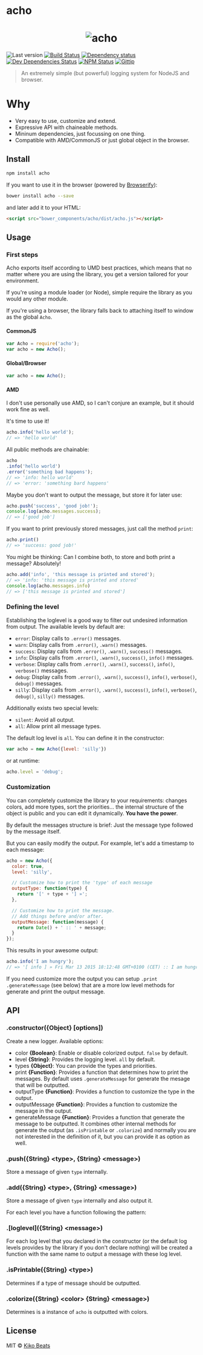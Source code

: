# acho

<h1 align="center">
<img src="http://i.imgur.com/XtTjX8G.png" alt="acho">
</h1>

![Last version](https://img.shields.io/github/tag/Kikobeats/acho.svg?style=flat-square)
[![Build Status](http://img.shields.io/travis/Kikobeats/acho/master.svg?style=flat)](https://travis-ci.org/Kikobeats/acho)
[![Dependency status](http://img.shields.io/david/Kikobeats/acho.svg?style=flat)](https://david-dm.org/Kikobeats/acho)
[![Dev Dependencies Status](http://img.shields.io/david/dev/Kikobeats/acho.svg?style=flat)](https://david-dm.org/Kikobeats/acho#info=devDependencies)
[![NPM Status](http://img.shields.io/npm/dm/acho.svg?style=flat)](https://www.npmjs.org/package/acho)
[![Gittip](http://img.shields.io/gittip/Kikobeats.svg?style=flat)](https://www.gittip.com/Kikobeats/)

> An extremely simple (but powerful) logging system for NodeJS and browser.

# Why

* Very easy to use, customize and extend.
* Expressive API with chaineable methods.
* Mininum dependencies, just focussing on one thing.
* Compatible with AMD/CommonJS or just global object in the browser.

## Install

```bash
npm install acho
```

If you want to use it in the browser (powered by [Browserify](http://browserify.org/)):

```bash
bower install acho --save
```

and later add it to your HTML:

```html
<script src="bower_components/acho/dist/acho.js"></script>
```

## Usage

### First steps

Acho exports itself according to UMD best practices, which means that no matter where you are using the library, you get a version tailored for your environment.

If you're using a module loader (or Node), simple require the library as you would any other module.

If you're using a browser, the library falls back to attaching itself to window as the global `Acho`.

#### CommonJS

```js
var Acho = require('acho');
var acho = new Acho();
```

#### Global/Browser

```js
var acho = new Acho();
```

#### AMD

I don't use personally use AMD, so I can't conjure an example, but it should work fine as well.

It's time to use it!

```js
acho.info('hello world');
// => 'hello world'
```

All public methods are chainable:

```js
acho
.info('hello world')
.error('something bad happens');
// => 'info: hello world'
// => 'error: 'something bard happens'
```

Maybe you don't want to output the message, but store it for later use:

```js
acho.push('success', 'good job!');
console.log(acho.messages.success);
// => ['good job']
```

If you want to print previously stored messages, just call the method `print`:

```js
acho.print()
// => 'success: good job!'
```

You might be thinking: Can I combine both, to store and both print a message? Absolutely!

```js
acho.add('info', 'this message is printed and stored');
// => 'info: 'this message is printed and stored'
console.log(acho.messages.info)
// => ['this message is printed and stored']
```

### Defining the level

Establishing the loglevel is a good way to filter out undesired information from output. The available levels by default are:

- `error`:   Display calls to `.error()` messages.
- `warn`: Display calls from `.error()`, `.warn()` messages.
- `success`: Display calls from `.error()`, `.warn()`, `success()` messages.
- `info`:    Display calls from `.error()`, `.warn()`, `success()`, `info()` messages.
- `verbose`: Display calls from `.error()`, `.warn()`, `success()`, `info()`, `verbose()` messages.
- `debug`:   Display calls from `.error()`, `.warn()`, `success()`, `info()`, `verbose()`, `debug()` messages.
- `silly`:   Display calls from `.error()`, `.warn()`, `success()`, `info()`, `verbose()`, `debug()`, `silly()` messages.

Additionally exists two special levels:

- `silent`:  Avoid all output.
- `all`: Allow print all message types.

The default log level is `all`. You can define it in the constructor:

```js
var acho = new Acho({level: 'silly'})
```

or at runtime:

```js
acho.level = 'debug';
```

### Customization

You can completely customize the library to your requirements: changes colors, add more types, sort the priorities... the internal structure of the object is public and you can edit it dynamically. **You have the power**.

By default the messages structure is brief: Just the message type followed by the message itself.

But you can easily modify the output. For example, let's add a timestamp to each message:

```js
acho = new Acho({
  color: true,
  level: 'silly',

  // Customize how to print the 'type' of each message
  outputType: function(type) {
    return '[' + type + '] »';
  },

  // Customize how to print the message.
  // Add things before and/or after.
  outputMessage: function(message) {
    return Date() + ' :: ' + message;
  }
});
```

This results in your awesome output:

```js
acho.info('I am hungry');
// => '[ info ] » Fri Mar 13 2015 18:12:48 GMT+0100 (CET) :: I am hungry'
```

If you need customize more the output you can setup `.print` `.generateMessage` (see below) that are a more low level methods for generate and print the output message.

## API

### .constructor({Object} [options])

Create a new logger. Available options:

- color **{Boolean}**: Enable or disable colorized output. `false` by default.
- level **{String}**: Provides the logging level. `all` by default.
- types **{Object}**: You can provide the types and priorities.
- print **{Function}**: Provides a function that determines how to print the messages. By default uses `.generateMessage` for generate the mesage that will be outputted.
- outputType **{Function}**: Provides a function to customize the type in the output.
- outputMessage **{Function}**: Provides a function to customize the message in the output.
- generateMessage **{Function}**: Provides a function that generate the message to be outputted. It combines other internal methods for generate the output (as `.isPrintable` or `.colorize`) and normally you are not interested in the definition of it, but you can provide it as option as well.

### .push({String} &lt;type&gt;, {String} &lt;message&gt;)

Store a message of given `type` internally.

### .add({String} &lt;type&gt;, {String} &lt;message&gt;)

Store a message of given `type` internally and also output it.

For each level you have a function following the pattern:

### .\[loglevel\]({String} &lt;message&gt;)

For each log level that you declared in the constructor (or the default log levels provides by the library if you don't declare nothing) will be created a function with the same name to output a message with these log level.

### .isPrintable({String} &lt;type&gt;)

Determines if a type of message should be outputted.

### .colorize({String} &lt;color&gt; {String} &lt;message&gt;)

Determines is a instance of `acho` is outputted with colors.

## License

MIT © [Kiko Beats](http://www.kikobeats.com)
